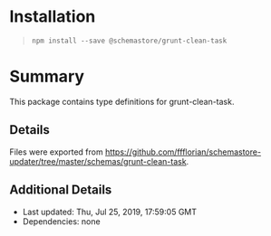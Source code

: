 # Installation
> `npm install --save @schemastore/grunt-clean-task`

# Summary
This package contains type definitions for grunt-clean-task.

## Details
Files were exported from https://github.com/ffflorian/schemastore-updater/tree/master/schemas/grunt-clean-task.

## Additional Details
* Last updated: Thu, Jul 25, 2019, 17:59:05 GMT
* Dependencies: none
